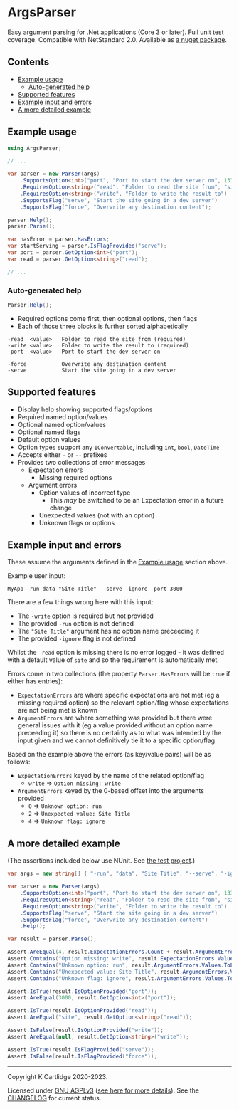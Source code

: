 # ArgsParser

Easy argument parsing for .Net applications (Core 3 or later).
Full unit test coverage. Compatible with NetStandard 2.0.
Available as [a nuget package](https://www.nuget.org/packages/ArgsParser/).

## Contents

- [Example usage](#example-usage)
	- [Auto-generated help](#auto-generated-help)
- [Supported features](#supported-features)
- [Example input and errors](#example-input-and-errors)
- [A more detailed example](#a-more-detailed-example)

## Example usage

``` csharp
using ArgsParser;

// ...

var parser = new Parser(args)
    .SupportsOption<int>("port", "Port to start the dev server on", 1337)
    .RequiresOption<string>("read", "Folder to read the site from", "site")
    .RequiresOption<string>("write", "Folder to write the result to")
    .SupportsFlag("serve", "Start the site going in a dev server")
    .SupportsFlag("force", "Overwrite any destination content");

parser.Help();
parser.Parse();

var hasError = parser.HasErrors;
var startServing = parser.IsFlagProvided("serve");
var port = parser.GetOption<int>("port");
var read = parser.GetOption<string>("read");

// ...
```

### Auto-generated help

```cs
Parser.Help();
```

- Required options come first, then optional options, then flags
- Each of those three blocks is further sorted alphabetically

``` text
-read  <value>   Folder to read the site from (required)
-write <value>   Folder to write the result to (required)
-port  <value>   Port to start the dev server on

-force           Overwrite any destination content
-serve           Start the site going in a dev server
```

## Supported features

- Display help showing supported flags/options
- Required named option/values
- Optional named option/values
- Optional named flags
- Default option values
- Option types support any `IConvertable`, including `int`, `bool`, `DateTime`
- Accepts either `-` or `--` prefixes
- Provides two collections of error messages
	- Expectation errors
		- Missing required options
	- Argument errors
		- Option values of incorrect type
			- This *may* be switched to be an Expectation error in a future change
		- Unexpected values (not with an option)
		- Unknown flags or options

## Example input and errors

These assume the arguments defined in the [Example usage](#example-usage) section above.

Example user input:

``` batch
MyApp -run data "Site Title" --serve -ignore -port 3000
```

There are a few things wrong here with this input:

- The `-write` option is required but not provided
- The provided `-run` option is not defined
- The `"Site Title"` argument has no option name preceeding it
- The provided `-ignore` flag is not defined

Whilst the `-read` option is missing there is no error logged - it was defined with a default value of `site` and so the requirement is automatically met.

Errors come in two collections (the property `Parser.HasErrors` will be `true` if either has entries):

- `ExpectationErrors` are where specific expectations are not met (eg a missing required option) so the relevant option/flag whose expectations are not being met is known
- `ArgumentErrors` are where something was provided but there were general issues with it (eg a value provided without an option name preceeding it) so there is no certainty as to what was intended by the input given and we cannot definitively tie it to a specific option/flag

Based on the example above the errors (as key/value pairs) will be as follows:

- `ExpectationErrors` keyed by the name of the related option/flag
	- `write` => `Option missing: write`
- `ArgumentErrors` keyed by the 0-based offset into the arguments provided
	- `0` => `Unknown option: run`
	- `2` => `Unexpected value: Site Title`
	- `4` => `Unknown flag: ignore`

## A more detailed example

(The assertions included below use NUnit. See [the test project](./ArgsParser.Tests).)

``` csharp
var args = new string[] { "-run", "data", "Site Title", "--serve", "-ignore", "-port", "3000" };

var parser = new Parser(args)
    .SupportsOption<int>("port", "Port to start the dev server on", 1337)
    .RequiresOption<string>("read", "Folder to read the site from", "site")
    .RequiresOption<string>("write", "Folder to write the result to")
    .SupportsFlag("serve", "Start the site going in a dev server")
    .SupportsFlag("force", "Overwrite any destination content")
    .Help();

var result = parser.Parse();

Assert.AreEqual(4, result.ExpectationErrors.Count + result.ArgumentErrors.Count);
Assert.Contains("Option missing: write", result.ExpectationErrors.Values.ToList());
Assert.Contains("Unknown option: run", result.ArgumentErrors.Values.ToList());
Assert.Contains("Unexpected value: Site Title", result.ArgumentErrors.Values.ToList());
Assert.Contains("Unknown flag: ignore", result.ArgumentErrors.Values.ToList());

Assert.IsTrue(result.IsOptionProvided("port"));
Assert.AreEqual(3000, result.GetOption<int>("port"));

Assert.IsTrue(result.IsOptionProvided("read"));
Assert.AreEqual("site", result.GetOption<string>("read"));

Assert.IsFalse(result.IsOptionProvided("write"));
Assert.AreEqual(null, result.GetOption<string>("write"));

Assert.IsTrue(result.IsFlagProvided("serve"));
Assert.IsFalse(result.IsFlagProvided("force"));
```

---

Copyright K Cartlidge 2020-2023.

Licensed under [GNU AGPLv3](./LICENSE) ([see here for more details](https://choosealicense.com/licenses/agpl-3.0/)).
See the [CHANGELOG](./CHANGELOG.md) for current status.
